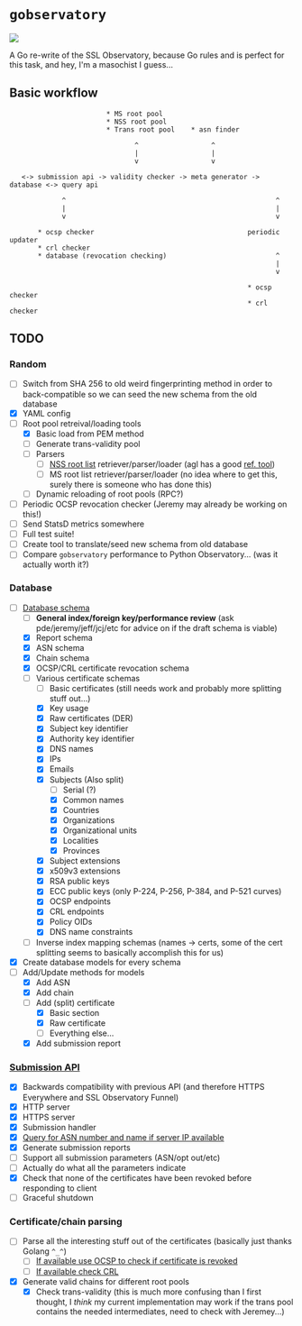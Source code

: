 # `gobservatory`

![](https://i.imgur.com/RFMFgWU.jpg)

A Go re-write of the SSL Observatory, because Go rules and is perfect for this
task, and hey, I'm a masochist I guess...

##  Basic workflow

```
                        * MS root pool
                        * NSS root pool
                        * Trans root pool    * asn finder

                               ^                  ^
                               |                  |
                               v                  v

   <-> submission api -> validity checker -> meta generator -> database <-> query api

             ^                                                    ^
             |                                                    |
             v                                                    v

       * ocsp checker                                      periodic updater
       * crl checker
       * database (revocation checking)                           ^
                                                                  |
                                                                  v

                                                           * ocsp checker
                                                           * crl checker
```

## TODO

### Random

- [ ] Switch from SHA 256 to old weird fingerprinting method in order to back-compatible
  so we can seed the new schema from the old database
- [x] YAML config
- [ ] Root pool retreival/loading tools
  - [x] Basic load from PEM method
  - [ ] Generate trans-validity pool
  - [ ] Parsers
    - [ ] [NSS root list](https://hg.mozilla.org/mozilla-central/raw-file/tip/security/nss/lib/ckfw/builtins/certdata.txt)
      retriever/parser/loader (agl has a good [ref. tool](https://github.com/agl/extract-nss-root-certs))
    - [ ] MS root list retriever/parser/loader (no idea where to get this, surely
      there is someone who has done this)
  - [ ] Dynamic reloading of root pools (RPC?)
- [ ] Periodic OCSP revocation checker (Jeremy may already be working on this!)
- [ ] Send StatsD metrics somewhere
- [ ] Full test suite!
- [ ] Create tool to translate/seed new schema from old database
- [ ] Compare `gobservatory` performance to Python Observatory... (was it actually
  worth it?)

### Database

- [ ] [Database schema](https://github.com/rolandshoemaker/gobservatory/blob/master/db/schema.sql)
  - [ ] **General index/foreign key/performance review** (ask pde/jeremy/jeff/jcj/etc
    for advice on if the draft schema is viable)
  - [x] Report schema
  - [x] ASN schema
  - [x] Chain schema
  - [x] OCSP/CRL certificate revocation schema
  - [ ] Various certificate schemas
    - [ ] Basic certificates (still needs work and probably more splitting stuff out...)
    - [x] Key usage
    - [x] Raw certificates (DER)
    - [x] Subject key identifier
    - [x] Authority key identifier
    - [x] DNS names
    - [x] IPs
    - [x] Emails
    - [x] Subjects (Also split)
      - [ ] Serial (?)
      - [x] Common names
      - [x] Countries
      - [x] Organizations
      - [x] Organizational units
      - [x] Localities
      - [x] Provinces
    - [x] Subject extensions
    - [x] x509v3 extensions
    - [x] RSA public keys
    - [x] ECC public keys (only P-224, P-256, P-384, and P-521 curves)
    - [x] OCSP endpoints
    - [x] CRL endpoints
    - [x] Policy OIDs
    - [x] DNS name constraints
  - [ ] Inverse index mapping schemas (names -> certs, some of the cert splitting
    seems to basically accomplish this for us)
- [x] Create database models for every schema
- [ ] Add/Update methods for models
  - [x] Add ASN
  - [x] Add chain
  - [ ] Add (split) certificate
    - [x] Basic section
    - [x] Raw certificate
    - [ ] Everything else...
  - [x] Add submission report

### [Submission API](https://github.com/rolandshoemaker/gobservatory/blob/master/api/submission/submission.go)

- [x] Backwards compatibility with previous API (and therefore HTTPS Everywhere
  and SSL Observatory Funnel)
- [x] HTTP server
- [x] HTTPS server
- [x] Submission handler
- [x] [Query for ASN number and name if server IP available](https://github.com/rolandshoemaker/gobservatory/blob/master/external/asnFinder/asn.go)
- [x] Generate submission reports
- [ ] Support all submission parameters (ASN/opt out/etc)
- [ ] Actually do what all the parameters indicate
- [x] Check that none of the certificates have been revoked before responding to client
- [ ] Graceful shutdown

### Certificate/chain parsing

- [ ] Parse all the interesting stuff out of the certificates (basically just
  thanks Golang `^_^`)
  - [ ] [If available use OCSP to check if certificate is revoked](https://github.com/rolandshoemaker/gobservatory/blob/master/external/ocspChecker/ocsp.go)
  - [ ] [If available check CRL](https://github.com/rolandshoemaker/gobservatory/blob/master/external/crlChecker/crl.go)
- [x] Generate valid chains for different root pools
  - [x] Check trans-validity (this is much more confusing than I first thought,
    I *think* my current implementation may work if the trans pool contains the
    needed intermediates, need to check with Jeremey...)
